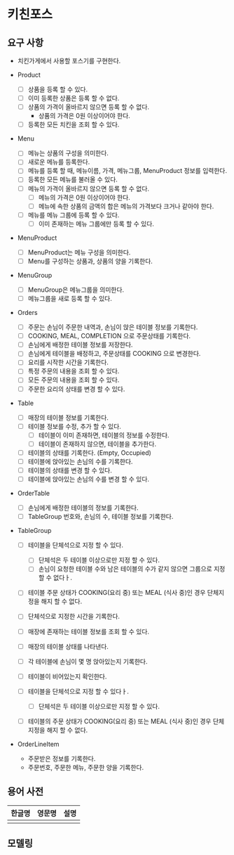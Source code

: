 # 키친포스

## 요구 사항

- 치킨가게에서 사용할 포스기를 구현한다.

- Product
    - [ ] 상품을 등록 할 수 있다.
    - [ ] 이미 등록한 상품은 등록 할 수 없다.
    - [ ] 상품의 가격이 올바르지 않으면 등록 할 수 없다.
        - 상품의 가격은 0원 이상이어야 한다.
    - [ ] 등록한 모든 치킨을 조회 할 수 있다.

- Menu
    - [ ] 메뉴는 상품의 구성을 의미한다.
    - [ ] 새로운 메뉴를 등록한다.
    - [ ] 메뉴를 등록 할 때, 메뉴이름, 가격, 메뉴그룹, MenuProduct 정보를 입력한다.
    - [ ] 등록한 모든 메뉴를 불러올 수 있다.
    - [ ] 메뉴의 가격이 올바르지 않으면 등록 할 수 없다.
        - [ ] 메뉴의 가격은 0원 이상이어야 한다.
        - [ ] 메뉴에 속한 상품의 금액의 합은 메뉴의 가격보다 크거나 같아야 한다.
    - [ ] 메뉴를 메뉴 그룹에 등록 할 수 있다.
        - [ ] 이미 존재하는 메뉴 그룹에만 등록 할 수 있다.

- MenuProduct
    - [ ] MenuProduct는 메뉴 구성을 의미한다.
    - [ ] Menu를 구성하는 상품과, 상품의 양을 기록한다.

- MenuGroup
    - [ ] MenuGroup은 메뉴그룹을 의미한다.
    - [ ] 메뉴그룹을 새로 등록 할 수 있다.

- Orders
    - [ ] 주문는 손님이 주문한 내역과, 손님이 앉은 테이블 정보를 기록한다.
    - [ ] COOKING, MEAL, COMPLETION 으로 주문상태를 기록한다.
    - [ ] 손님에게 배정한 테이블 정보를 저장한다.
    - [ ] 손님에게 테이블을 배정하고, 주문상태를 COOKING 으로 변경한다.
    - [ ] 요리를 시작한 시간을 기록한다.
    - [ ] 특정 주문의 내용을 조회 할 수 있다.
    - [ ] 모든 주문의 내용을 조회 할 수 있다.
    - [ ] 주문한 요리의 상태를 변경 할 수 있다.

- Table
    - [ ] 매장의 테이블 정보를 기록한다.
    - [ ] 테이블 정보를 수정, 추가 할 수 있다.
        - [ ] 테이블이 이미 존재하면, 테이블의 정보를 수정한다.
        - [ ] 테이블이 존재하지 않으면, 테이블을 추가한다.
    - [ ] 테이블의 상태를 기록한다. (Empty, Occupied)
    - [ ] 테이블에 앉아있는 손님의 수를 기록한다.
    - [ ] 테이블의 상태를 변경 할 수 있다.
    - [ ] 테이블에 앉아있는 손님의 수를 변경 할 수 있다.

- OrderTable
    - [ ] 손님에게 배정한 테이블의 정보를 기록한다.
    - [ ] TableGroup 번호와, 손님의 수, 테이블 정보를 기록한다.

- TableGroup
    - [ ] 테이블을 단체석으로 지정 할 수 있다.
        - [ ] 단체석은 두 테이블 이상으로만 지정 할 수 있다.
        - [ ] 손님이 요청한 테이블 수와 남은 테이블의 수가 같지 않으면 그룹으로 지정 할 수 없다ㅏ.
    - [ ] 테이블 주문 상태가 COOKING(요리 중) 또는 MEAL (식사 중)인 경우 단체지정을 해지 할 수 없다.
    - [ ] 단체석으로 지정한 시간을 기록한다.


    - [ ] 매장에 존재하는 테이블 정보를 조회 할 수 있다.
    - [ ] 매장의 테이블 상태를 나타낸다.
    - [ ] 각 테이블에 손님이 몇 명 앉아있는지 기록한다.
    - [ ] 테이블이 비어있는지 확인한다.
    - [ ] 테이블을 단체석으로 지정 할 수 있다ㅏ.
        - [ ] 단체석은 두 테이블 이상으로만 지정 할 수 있다.
    - [ ] 테이블의 주문 상태가 COOKING(요리 중) 또는 MEAL (식사 중)인 경우 단체지정을 해지 할 수 없다.

- OrderLineItem
    - 주문받은 정보를 기록한다.
    - 주문번호, 주문한 메뉴, 주문한 양을 기록한다.

## 용어 사전

| 한글명 | 영문명 | 설명 |
| --- | --- | --- |
|  |  |  |

## 모델링
